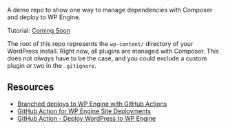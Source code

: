A demo repo to show one way to manage dependencies with Composer and deploy to WP Engine.

Tutorial: [Coming Soon](#)

The root of this repo represents the `wp-content/` directory of your WordPress install. Right now, all plugins are managed with Composer. This does not _always_ have to be the case, and you could exclude a custom plugin or two in the `.gitignore`.

## Resources

* [Branched deploys to WP Engine with GitHub Actions](https://wpengine.com/builders/branched-deploys-to-wp-engine-with-github-actions/)
* [GitHub Action for WP Engine Site Deployments](https://wpengine.com/support/github-action-deploy/)
* [GitHub Action - Deploy WordPress to WP Engine](https://github.com/marketplace/actions/deploy-wordpress-to-wp-engine)